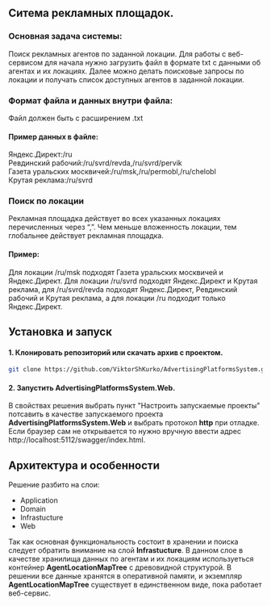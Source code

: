 ## Ситема рекламных площадок.

### Основная задача системы:
Поиск рекламных агентов по заданной локации. Для работы с веб-сервисом для начала нужно загрузить файл в формате txt c данными об агентах и их локациях.
Далее можно делать поисковые запросы по локации и получать список доступных агентов в заданной локации.

### Формат файла и данных внутри файла:
Файл должен быть с расширением .txt 
#### Пример данных в файле:
Яндекс.Директ:/ru  
Ревдинский рабочий:/ru/svrd/revda,/ru/svrd/pervik  
Газета уральских москвичей:/ru/msk,/ru/permobl,/ru/chelobl  
Крутая реклама:/ru/svrd  

### Поиск по локации
Рекламная площадка действует во всех указанных локациях перечисленных через “,”.
Чем меньше вложенность локации, тем глобальнее действует рекламная площадка.
#### Пример:  
Для локации /ru/msk подходят Газета уральских москвичей и Яндекс.Директ.
Для локации /ru/svrd подходят Яндекс.Директ и Крутая реклама, для /ru/svrd/revda
подходят Яндекс.Директ, Ревдинский рабочий и Крутая реклама, а для локации /ru
подходит только Яндекс.Директ.

## Установка и запуск
#### 1. Клонировать репозиторий или скачать архив с проектом.
```bash
git clone https://github.com/ViktorShKurko/AdvertisingPlatformsSystem.git
```
#### 2. Запустить AdvertisingPlatformsSystem.Web.
В свойствах решения выбрать пункт "Настроить запускаемые проекты" потсавить в качестве запускаемого проекта **AdvertisingPlatformsSystem.Web** и выбрать протокол **http** при отладке.
Если браузер сам не открывается то нужно вручную ввести адрес http://localhost:5112/swagger/index.html.
## Архитектура и особенности
Решение разбито на слои:
- Application
- Domain
- Infrastucture
- Web

Так как основная функциональность состоит в хранении и поиска следует обратить внимание на слой **Infrastucture**. В данном слое в качестве хранилища данных по агентам и их локациям используеться контейнер **AgentLocationMapTree** с древовидной структурой. В решении все данные хранятся в оперативной памяти, и экземпляр **AgentLocationMapTree** существует в единственном виде, пока работает веб-сервис.
